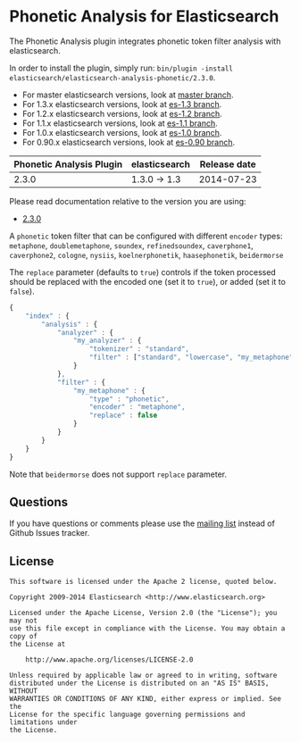 Phonetic Analysis for Elasticsearch
===================================

The Phonetic Analysis plugin integrates phonetic token filter analysis with elasticsearch.

In order to install the plugin, simply run: `bin/plugin -install elasticsearch/elasticsearch-analysis-phonetic/2.3.0`.

* For master elasticsearch versions, look at [master branch](https://github.com/elasticsearch/elasticsearch-analysis-phonetic/tree/master).
* For 1.3.x elasticsearch versions, look at [es-1.3 branch](https://github.com/elasticsearch/elasticsearch-analysis-phonetic/tree/es-1.3).
* For 1.2.x elasticsearch versions, look at [es-1.2 branch](https://github.com/elasticsearch/elasticsearch-analysis-phonetic/tree/es-1.2).
* For 1.1.x elasticsearch versions, look at [es-1.1 branch](https://github.com/elasticsearch/elasticsearch-analysis-phonetic/tree/es-1.1).
* For 1.0.x elasticsearch versions, look at [es-1.0 branch](https://github.com/elasticsearch/elasticsearch-analysis-phonetic/tree/es-1.0).
* For 0.90.x elasticsearch versions, look at [es-0.90 branch](https://github.com/elasticsearch/elasticsearch-analysis-phonetic/tree/es-0.90).

|    Phonetic Analysis Plugin   |    elasticsearch    | Release date |
|-------------------------------|---------------------|:------------:|
| 2.3.0                         | 1.3.0 -> 1.3        |  2014-07-23  |

Please read documentation relative to the version you are using:

* [2.3.0](https://github.com/elasticsearch/elasticsearch-analysis-phonetic/blob/v2.3.0/README.md)


A `phonetic` token filter that can be configured with different `encoder` types: 
`metaphone`, `doublemetaphone`, `soundex`, `refinedsoundex`, 
`caverphone1`, `caverphone2`, `cologne`, `nysiis`,
`koelnerphonetik`, `haasephonetik`, `beidermorse`

The `replace` parameter (defaults to `true`) controls if the token processed 
should be replaced with the encoded one (set it to `true`), or added (set it to `false`).

```js
{
    "index" : {
        "analysis" : {
            "analyzer" : {
                "my_analyzer" : {
                    "tokenizer" : "standard",
                    "filter" : ["standard", "lowercase", "my_metaphone"]
                }
            },
            "filter" : {
                "my_metaphone" : {
                    "type" : "phonetic",
                    "encoder" : "metaphone",
                    "replace" : false
                }
            }
        }
    }
}
```

Note that `beidermorse` does not support `replace` parameter.


Questions
---------

If you have questions or comments please use the [mailing list](https://groups.google.com/group/elasticsearch) instead
of Github Issues tracker.

License
-------

    This software is licensed under the Apache 2 license, quoted below.

    Copyright 2009-2014 Elasticsearch <http://www.elasticsearch.org>

    Licensed under the Apache License, Version 2.0 (the "License"); you may not
    use this file except in compliance with the License. You may obtain a copy of
    the License at

        http://www.apache.org/licenses/LICENSE-2.0

    Unless required by applicable law or agreed to in writing, software
    distributed under the License is distributed on an "AS IS" BASIS, WITHOUT
    WARRANTIES OR CONDITIONS OF ANY KIND, either express or implied. See the
    License for the specific language governing permissions and limitations under
    the License.

